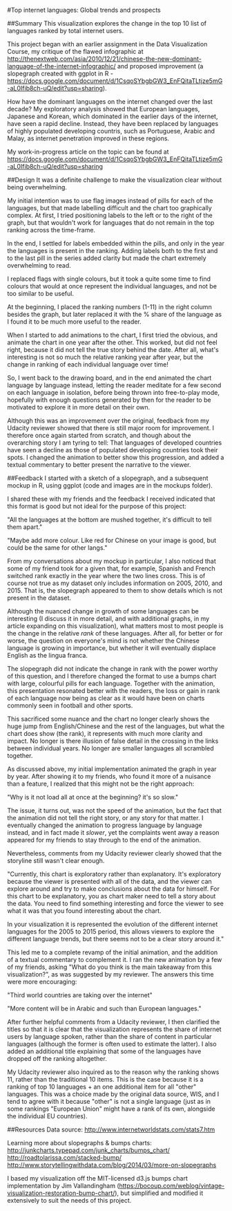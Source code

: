 #Top internet languages: Global trends and prospects

##Summary
This visualization explores the change in the top 10 list of languages ranked by total internet users.

This project began with an earlier assignment in the Data Visualization Course, my critique of the flawed infographic at http://thenextweb.com/asia/2010/12/21/chinese-the-new-dominant-language-of-the-internet-infographic/ and proposed improvement (a slopegraph created with ggplot in R - https://docs.google.com/document/d/1CsqoSYbgbGW3_EnFQitaTLtjze5mG-aL0Ifib8ch-uQ/edit?usp=sharing).

How have the dominant languages on the internet changed over the last decade? My exploratory analysis showed that European languages, Japanese and Korean, which dominated in the earlier days of the internet, have seen a rapid decline. Instead, they have been replaced by languages of highly populated developing countris, such as Portuguese, Arabic and Malay, as internet penetration improved in these regions.  

My work-in-progress article on the topic can be found at https://docs.google.com/document/d/1CsqoSYbgbGW3_EnFQitaTLtjze5mG-aL0Ifib8ch-uQ/edit?usp=sharing

##Design
It was a definite challenge to make the visualization clear without being overwhelming.

My initial intention was to use flag images instead of pills for each of the languages, but that made labelling difficult and the chart too graphically complex. At first, I tried positioning labels to the left or to the right of the graph, but that wouldn't work for languages that do not remain in the top ranking across the time-frame.

In the end, I settled for labels embedded within the pills, and only in the year the languages is present in the ranking. Adding labels both to the first and to the last pill in the series added clarity but made the chart extremely overwhelming to read.

I replaced flags with single colours, but it took a quite some time to find colours that would at once represent the individual languages, and not be too similar to be useful.

At the beginning, I placed the ranking numbers (1-11) in the right column besides the graph, but later replaced it with the % share of the language as I found it to be much more useful to the reader.

When I started to add animations to the chart, I first tried the obvious, and animate the chart in one year after the other. This worked, but did not feel right, because it did not tell the true story behind the date. After all, what's interesting is not so much the relative ranking year after year, but the change in ranking of each individual language over time!

So, I went back to the drawing board, and in the end animated the chart language by language instead, letting the reader meditate for a few second on each language in isolation, before being thrown into free-to-play mode, hopefully with enough questions generated by then for the reader to be motivated to explore it in more detail on their own.

Although this was an improvement over the original, feedback from my Udacity reviewer showed that there is still major room for improvement. I therefore once again started from scratch, and though about the overarching story I am tyring to tell: That languages of developed countries have seen a decline as those of populated developing countries took their spots. I changed the animation to better show this progression, and added a textual commentary to better present the narrative to the viewer.

##Feedback
I started with a sketch of a slopegraph, and a subsequent mockup in R, using ggplot (code and images are in the mockups folder).

I shared these with my friends and the feedback I received indicated that this format is good but not ideal for the purpose of this project:

"All the languages at the bottom are mushed together, it's difficult to tell them apart."

"Maybe add more colour. Like red for Chinese on your image is good, but could be the same for other langs."

From my conversations about my mockup in particular, I also noticed that some of my friend took for a given that, for example, Spanish and French switched rank exactly in the year where the two lines cross. This is of course not true as my dataset only includes information on 2005, 2010, and 2015. That is, the slopegraph appeared to them to show details which is not present in the dataset.

Although the nuanced change in growth of some languages can be interesting (I discuss it in more detail, and with additional graphs, in my article expanding on this visualization), what matters most to most people is the change in the relative *rank* of these languages. After all, for better or for worse, the question on everyone's mind is not whether the Chinese language is growing in importance, but whether it will eventually displace English as the lingua franca.

The slopegraph did not indicate the change in rank with the power worthy of this question, and I therefore changed the format to use a bumps chart with large, colourful pills for each language. Together with the animation, this presentation resonated better with the readers, the loss or gain in rank of each language now being as clear as it would have been on charts commonly seen in football and other sports.

This sacrificed some nuance and the chart no longer clearly shows the huge jump from English/Chinese and the rest of the languages, but what the chart does show (the rank), it represents with much more clarity and impact. No longer is there illusion of false detail in the crossing in the links between individual years. No longer are smaller languages all scrambled together.

As discussed above, my initial implementation animated the graph in year by year. After showing it to my friends, who found it more of a nuisance than a feature, I realized that this might not be the right approach:

"Why is it not load all at once at the beginning? it's so slow." 

The issue, it turns out, was not the speed of the animation, but the fact that the animation did not tell the right story, or any story for that matter. I eventually changed the animation to progress language by language instead, and in fact made it *slower*, yet the complaints went away a reason appeared for my friends to stay through to the end of the animation.

Nevertheless, comments from my Udacity reviewer clearly showed that the storyline still wasn't clear enough.

"Currently, this chart is exploratory rather than explanatory. It's exploratory because the viewer is presented with all of the data, and the viewer can explore around and try to make conclusions about the data for himself. For this chart to be explanatory, you as chart maker need to tell a story about the data. You need to find something interesting and force the viewer to see what it was that you found interesting about the chart.

In your visualization it is represented the evolution of the different internet languages for the 2005 to 2015 period, this allows viewers to explore the different language trends, but there seems not to be a clear story around it."

This led me to a complete revamp of the initial animation, and the addition of a textual commentary to complement it. I ran the new animation by a few of my friends, asking "What do you think is the main takeaway from this visualization?", as was suggested by my reviewer. The answers this time were more encouraging:

"Third world countries are taking over the internet"

"More content will be in Arabic and such than European languages."

After further helpful comments from a Udacity reviewer, I then clarified the titles so that it is clear that the visualization represents the share of internet users by language spoken, rather than the share of content in particular languages (although the former is often used to estimate the latter). I also added an additional title explaining that some of the languages have dropped off the ranking altogether.

My Udacity reviewer also inquired as to the reason why the ranking shows 11, rather than the traditional 10 items. This is the case because it is a ranking of top 10 languages + an one additional item for all "other" languages. This was a choice made by the original data source, WIS, and I tend to agree with it because "other" is not a single language (just as in some rankings "European Union" might have a rank of its own, alongside the individual EU countries).

##Resources
Data source:
http://www.internetworldstats.com/stats7.htm

Learning more about slopegraphs & bumps charts:
http://junkcharts.typepad.com/junk_charts/bumps_chart/
http://roadtolarissa.com/stacked-bump/
http://www.storytellingwithdata.com/blog/2014/03/more-on-slopegraphs

I based my visualization off the MIT-licensed d3.js bumps chart implementation by Jim Vallandingham (https://bocoup.com/weblog/vintage-visualization-restoration-bump-chart/), but simplified and modified it extensively to suit the needs of this project.
